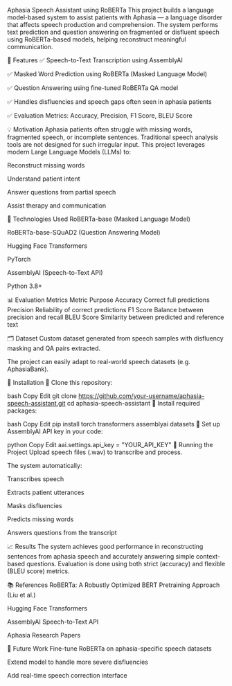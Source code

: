 Aphasia Speech Assistant using RoBERTa
This project builds a language model-based system to assist patients with Aphasia — a language disorder that affects speech production and comprehension. The system performs text prediction and question answering on fragmented or disfluent speech using RoBERTa-based models, helping reconstruct meaningful communication.

🚀 Features
✅ Speech-to-Text Transcription using AssemblyAI

✅ Masked Word Prediction using RoBERTa (Masked Language Model)

✅ Question Answering using fine-tuned RoBERTa QA model

✅ Handles disfluencies and speech gaps often seen in aphasia patients

✅ Evaluation Metrics: Accuracy, Precision, F1 Score, BLEU Score

💡 Motivation
Aphasia patients often struggle with missing words, fragmented speech, or incomplete sentences. Traditional speech analysis tools are not designed for such irregular input. This project leverages modern Large Language Models (LLMs) to:

Reconstruct missing words

Understand patient intent

Answer questions from partial speech

Assist therapy and communication

🔧 Technologies Used
RoBERTa-base (Masked Language Model)

RoBERTa-base-SQuAD2 (Question Answering Model)

Hugging Face Transformers

PyTorch

AssemblyAI (Speech-to-Text API)

Python 3.8+

📊 Evaluation Metrics
Metric	Purpose
Accuracy	Correct full predictions
Precision	Reliability of correct predictions
F1 Score	Balance between precision and recall
BLEU Score	Similarity between predicted and reference text

🗂 Dataset
Custom dataset generated from speech samples with disfluency masking and QA pairs extracted.

The project can easily adapt to real-world speech datasets (e.g. AphasiaBank).

🔨 Installation
⿡ Clone this repository:

bash
Copy
Edit
git clone https://github.com/your-username/aphasia-speech-assistant.git
cd aphasia-speech-assistant
⿢ Install required packages:

bash
Copy
Edit
pip install torch transformers assemblyai datasets
⿣ Set up AssemblyAI API key in your code:

python
Copy
Edit
aai.settings.api_key = "YOUR_API_KEY"
🧪 Running the Project
Upload speech files (.wav) to transcribe and process.

The system automatically:

Transcribes speech

Extracts patient utterances

Masks disfluencies

Predicts missing words

Answers questions from the transcript


📈 Results
The system achieves good performance in reconstructing sentences from aphasia speech and accurately answering simple context-based questions. Evaluation is done using both strict (accuracy) and flexible (BLEU score) metrics.

📚 References
RoBERTa: A Robustly Optimized BERT Pretraining Approach (Liu et al.)

Hugging Face Transformers

AssemblyAI Speech-to-Text API

Aphasia Research Papers

📌 Future Work
Fine-tune RoBERTa on aphasia-specific speech datasets

Extend model to handle more severe disfluencies

Add real-time speech correction interface
